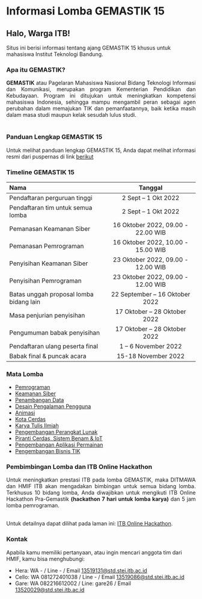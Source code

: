 # Informasi Lomba GEMASTIK 15

## Halo, Warga ITB!

Situs ini berisi informasi tentang ajang GEMASTIK 15 khusus untuk mahasiswa Institut Teknologi Bandung.

### Apa itu GEMASTIK?

<div style="text-align: justify">
  <strong>GEMASTIK</strong> atau Pagelaran Mahasiswa Nasional Bidang Teknologi Informasi dan Komunikasi, merupakan program Kementerian Pendidikan dan Kebudayaan. Program ini ditujukan untuk meningkatkan kompetensi mahasiswa Indonesia, sehingga mampu mengambil peran sebagai agen perubahan dalam memajukan TIK dan pemanfaatannya, baik ketika masih dalam masa studi maupun kelak sesudah lulus studi.
</div>
<br>

### Panduan Lengkap GEMASTIK 15

Untuk melihat panduan lengkap GEMASTIK 15, Anda dapat melihat informasi resmi dari puspernas di link [berikut](https://pusatprestasinasional.kemdikbud.go.id/pengumuman/dikti/pengumuman-pagelaran-mahasiswa-nasional-bidang-teknologi-informasi-dan-komunikasi-tahun-2022-2022-dikti)

<!-- ### Cara Daftar GEMASTIK 15

Untuk mengetahui cara daftar GEMASTIK 15, Anda dapat melihatnya pada laman [Cara Daftar GEMASTIK XV](cara-daftar-gemastik) -->

### Timeline GEMASTIK 15

| Nama                                    |              Tanggal               |
| :-------------------------------------- | :--------------------------------: |
| Pendaftaran perguruan tinggi            |        2 Sept – 1 Okt 2022         |
| Pendaftaran tim untuk semua lomba       |        2 Sept – 1 Okt 2022         |
| Pemanasan Keamanan Siber                | 16 Oktober 2022, 09.00 - 22.00 WIB |
| Pemanasan Pemrograman                   | 16 Oktober 2022, 10.00 - 15.00 WIB |
| Penyisihan Keamanan Siber               | 23 Oktober 2022, 09.00 - 12.00 WIB |
| Penyisihan Pemrograman                  | 23 Oktober 2022, 09.00 - 12.00 WIB |
| Batas unggah proposal lomba bidang lain |   22 September – 16 Oktober 2022   |
| Masa penjurian penyisihan               |    17 Oktober – 28 Oktober 2022    |
| Pengumuman babak penyisihan             |    17 Oktober – 28 Oktober 2022    |
| Pendaftaran ulang peserta final         |        1 – 6 November 2022         |
| Babak final & puncak acara              |        15-18 November 2022         |

### Mata Lomba

- [Pemrograman](pemrograman)
- [Keamanan Siber](keamanan-siber)
- [Penambangan Data](penambangan-data)
- [Desain Pengalaman Pengguna](desain-pengalaman-pengguna)
- [Animasi](animasi)
- [Kota Cerdas](kota-cerdas)
- [Karya Tulis Ilmiah](karya-tulis-ilmiah)
- [Pengembangan Perangkat Lunak](pengembangan-perangkat-lunak)
- [Piranti Cerdas, Sistem Benam & IoT](piranti-cerdas)
- [Pengembangan Aplikasi Permainan](pengembangan-aplikasi-permainan)
- [Pengembangan Bisnis TIK](pengembangan-bisnis-tik)

### Pembimbingan Lomba dan ITB Online Hackathon

<div style="text-align: justify">
Untuk meningkatkan prestasi ITB pada lomba GEMASTIK, maka DITMAWA dan HMIF ITB akan mengadakan bimbingan untuk semua bidang lomba. Terkhusus 10 bidang lomba, Anda diwajibkan untuk mengikuti ITB Online Hackathon Pra-Gemastik <strong>(hackathon 7 hari untuk lomba karya)</strong> dan 5 jam lomba pemrograman.
</div>
<br/>

Untuk detailnya dapat dilihat pada laman ini: [ITB Online Hackathon](hackathon).
<br/>

### Kontak

Apabila kamu memiliki pertanyaan, atau ingin mencari anggota tim dari HMIF, kamu bisa menghubungi:

- Hera: WA - / Line - / Email 13519131@std.stei.itb.ac.id
- Cello: WA 081272401038 / Line - / Email 13519086@std.stei.itb.ac.id
- Gare: WA 082216612002 / Line: gare26 / Email 13520029@std.stei.itb.ac.id
